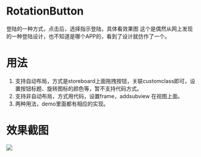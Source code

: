 # RotationButton
登陆的一种方式，点击后，选择指示登陆，具体看效果图
这个是偶然从网上发现的一种登陆设计，也不知道是哪个APP的，看到了设计就仿作了一个。
# 用法
1. 支持自动布局，方式是storeboard上面拖拽按钮，关联customclass即可，设置按钮标题、旋转图标的颜色等，暂不支持代码方式。
2. 支持非自动布局，方式用代码，设置frame，addsubview 在视图上面。
3. 两种用法，demo里面都有相应的实现。

# 效果截图

![](http://i1.tietuku.com/7c8e9a9e0068d927.gif)
